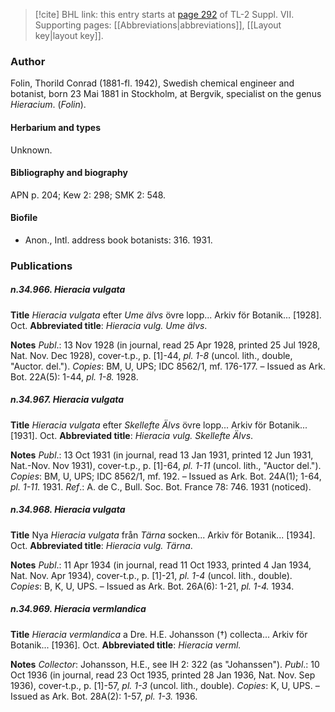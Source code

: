 > [!cite] BHL link: this entry starts at [page 292](https://www.biodiversitylibrary.org/item/103834#page/314/mode/1up) of TL-2 Suppl. VII.
> Supporting pages: [[Abbreviations|abbreviations]], [[Layout key|layout key]].

### Author

Folin, Thorild Conrad (1881-fl. 1942), Swedish chemical engineer and botanist, born 23 Mai 1881 in Stockholm, at Bergvik, specialist on the genus *Hieracium*. (*Folin*).

#### Herbarium and types

Unknown.

#### Bibliography and biography

APN p. 204; Kew 2: 298; SMK 2: 548.

#### Biofile

- Anon., Intl. address book botanists: 316. 1931.

### Publications

##### n.34.966. Hieracia vulgata

**Title**
*Hieracia vulgata* efter *Ume älvs* övre lopp... Arkiv för Botanik... \[1928\]. Oct.
**Abbreviated title**: *Hieracia vulg. Ume älvs*.

**Notes**
*Publ*.: 13 Nov 1928 (in journal, read 25 Apr 1928, printed 25 Jul 1928, Nat. Nov. Dec 1928), cover-t.p., p. \[1\]-44, *pl. 1-8* (uncol. lith., double, "Auctor. del."). *Copies*: BM, U, UPS; IDC 8562/1, mf. 176-177. – Issued as Ark. Bot. 22A(5): 1-44, *pl. 1-8.* 1928.

##### n.34.967. Hieracia vulgata

**Title**
*Hieracia vulgata* efter *Skellefte Älvs* övre lopp... Arkiv för Botanik... \[1931\]. Oct.
**Abbreviated title**: *Hieracia vulg. Skellefte Älvs*.

**Notes**
*Publ*.: 13 Oct 1931 (in journal, read 13 Jan 1931, printed 12 Jun 1931, Nat.-Nov. Nov 1931), cover-t.p., p. \[1\]-64, *pl. 1-11* (uncol. lith., "Auctor del."). *Copies*: BM, U, UPS; IDC 8562/1, mf. 192. – Issued as Ark. Bot. 24A(1); 1-64, *pl. 1-11.* 1931.
*Ref*.: A. de C., Bull. Soc. Bot. France 78: 746. 1931 (noticed).

##### n.34.968. Hieracia vulgata

**Title**
Nya *Hieracia vulgata* från *Tärna* socken... Arkiv för Botanik... \[1934\]. Oct.
**Abbreviated title**: *Hieracia vulg. Tärna*.

**Notes**
*Publ*.: 11 Apr 1934 (in journal, read 11 Oct 1933, printed 4 Jan 1934, Nat. Nov. Apr 1934), cover-t.p., p. \[1\]-21, *pl. 1-4* (uncol. lith., double). *Copies*: B, K, U, UPS. – Issued as Ark. Bot. 26A(6): 1-21, *pl. 1-4.* 1934.

##### n.34.969. Hieracia vermlandica

**Title**
*Hieracia vermlandica* a Dre. H.E. Johansson (†) collecta... Arkiv för Botanik... \[1936\]. Oct.
**Abbreviated title**: *Hieracia verml.*

**Notes**
*Collector*: Johansson, H.E., see IH 2: 322 (as "Johanssen").
*Publ*.: 10 Oct 1936 (in journal, read 23 Oct 1935, printed 28 Jan 1936, Nat. Nov. Sep 1936), cover-t.p., p. \[1\]-57, *pl. 1-3* (uncol. lith., double). *Copies*: K, U, UPS. – Issued as Ark. Bot. 28A(2): 1-57, *pl. 1-3.* 1936.

